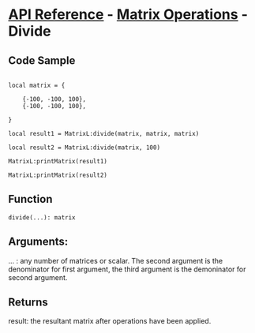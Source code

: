# [API Reference](../../API.md) - [Matrix Operations](../MatrixOperations.md) - Divide

## Code Sample

```

local matrix = {
	
	{-100, -100, 100},
	{-100, -100, 100},

}

local result1 = MatrixL:divide(matrix, matrix, matrix)

local result2 = MatrixL:divide(matrix, 100)

MatrixL:printMatrix(result1)

MatrixL:printMatrix(result2)

```
## Function

```
divide(...): matrix
```

## Arguments:

… : any number of matrices or scalar. The second argument is the denominator for first argument, the third argument is the demoninator for second argument.

## Returns

result: the resultant matrix after operations have been applied.
